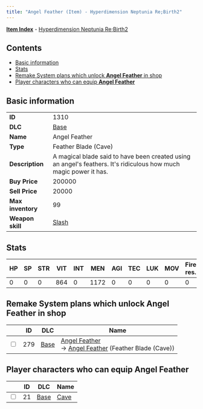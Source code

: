 ```yaml
---
title: "Angel Feather (Item) - Hyperdimension Neptunia Re;Birth2"
---
```


[**Item Index**](/neptunia/rb2/item/index.html) - [Hyperdimension Neptunia Re;Birth2](/neptunia/rb2)

## Contents

- [Basic information](#basic-information)
- [Stats](#stats)
- [Remake System plans which unlock **Angel Feather** in shop](#remake-system-plans-which-unlock-angel-feather-in-shop)
- [Player characters who can equip **Angel Feather**](#player-characters-who-can-equip-angel-feather)

## Basic information

|   |   |
| -- | -- |
| **ID** | 1310 |
| **DLC** | [Base](/neptunia/rb2/dlc/0-base.html) |
| **Name** | Angel Feather |
| **Type** | Feather Blade (Cave) |
| **Description** | A magical blade said to have been created using an angel's feathers. It's ridiculous how much magic power it has. |
| **Buy Price** | 200000 |
| **Sell Price** | 20000 |
| **Max inventory** | 99 |
| **Weapon skill** | [Slash](/neptunia/rb2/skill/0-2502-slash.html) |

## Stats

| HP | SP | STR | VIT | INT | MEN | AGI | TEC | LUK | MOV | Fire res. | Ice res. | Wind res. | Lightning res. |
| -- | -- | --- | --- | --- | --- | --- | --- | --- | --- | --------- | -------- | --------- | -------------- |
| 0 | 0 | 0 | 864 | 0 | 1172 | 0 | 0 | 0 | 0 | 0 | 0 | 0 | 0 |

## Remake System plans which unlock **Angel Feather** in shop

|    | ID | DLC | Name |
| -- | -- | --- | ---- |
| <input type="checkbox" id="rb2-remake-0-279" class="trackbox" /> | 279 | [Base](/neptunia/rb2/dlc/0-base.html) | [Angel Feather](/neptunia/rb2/remake/0-279-angel-feather.html)<br />→ [Angel Feather](/neptunia/rb2/item/0-1310-angel-feather.html) (Feather Blade (Cave)) |

## Player characters who can equip **Angel Feather**

|    | ID | DLC | Name |
| -- | -- | --- | ---- |
| <input type="checkbox" id="rb2-player-0-21" class="trackbox" /> | 21 | [Base](/neptunia/rb2/dlc/0-base.html) | [Cave](/neptunia/rb2/player/0-21-cave.html) |